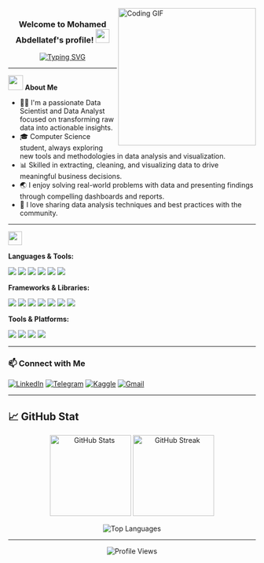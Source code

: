 <img width="280" align="right" alt="Coding GIF" src="https://c.tenor.com/_DOBjnGspYAAAAAM/code-coding.gif">

<h3 align="center">
  Welcome to Mohamed Abdellatef's profile!
  <img src="https://media.giphy.com/media/hvRJCLFzcasrR4ia7z/giphy.gif" width="28">
</h3>


<p align="center">
  <a href="https://github.com/DenverCoder1/readme-typing-svg">
    <img src="https://readme-typing-svg.herokuapp.com/?lines=Data%20Scientist%20%26%20Data%20Analyst;Always%20learning%20new%20things;&font=Fira%20Code&center=true&width=440&height=45&color=58a6ff&vCenter=true&pause=1000&size=22" alt="Typing SVG" />
  </a>
</p>

---

<img src="https://media.giphy.com/media/iY8CRBdQXODJSCERIr/giphy.gif" width="30">&nbsp;**About Me**

- 🧑‍💻 I'm a passionate Data Scientist and Data Analyst focused on transforming raw data into actionable insights.
- 🎓 Computer Science student, always exploring new tools and methodologies in data analysis and visualization.
- 📊 Skilled in extracting, cleaning, and visualizing data to drive meaningful business decisions.
- 🌏 I enjoy solving real-world problems with data and presenting findings through compelling dashboards and reports.
- 📝 I love sharing data analysis techniques and best practices with the community.

---

<img src="https://media2.giphy.com/media/QssGEmpkyEOhBCb7e1/giphy.gif?cid=ecf05e47a0n3gi1bfqntqmob8g9aid1oyj2wr3ds3mg700bl&rid=giphy.gif" width="28">

**Languages & Tools:**
<p>
  <img src="https://img.shields.io/badge/Python-3670A0?style=for-the-badge&logo=python&logoColor=ffdd54"/>
  <img src="https://img.shields.io/badge/SQL-336791?style=for-the-badge&logo=postgresql&logoColor=white"/>
  <img src="https://img.shields.io/badge/Java-007396?style=for-the-badge&logo=java&logoColor=white"/>
  <img src="https://img.shields.io/badge/Power%20BI-F2C811?style=for-the-badge&logo=powerbi&logoColor=black"/>
  <img src="https://img.shields.io/badge/Tableau-E97627?style=for-the-badge&logo=tableau&logoColor=white"/>
  <img src="https://img.shields.io/badge/Excel-217346?style=for-the-badge&logo=microsoft-excel&logoColor=white"/>
  
</p>

**Frameworks & Libraries:**
<p>
  <img src="https://img.shields.io/badge/Pandas-150458?style=for-the-badge&logo=pandas&logoColor=white"/>
  <img src="https://img.shields.io/badge/Numpy-013243?style=for-the-badge&logo=numpy&logoColor=white"/>
  <img src="https://img.shields.io/badge/Scikit--Learn-F7931E?style=for-the-badge&logo=scikit-learn&logoColor=white"/>
  <img src="https://img.shields.io/badge/Matplotlib-11557C?style=for-the-badge&logo=matplotlib&logoColor=white"/>
  <img src="https://img.shields.io/badge/Seaborn-3776AB?style=for-the-badge&logo=seaborn&logoColor=white"/>
  <img src="https://img.shields.io/badge/Plotly-3F4F75?style=for-the-badge&logo=plotly&logoColor=white"/>
  <img src="https://img.shields.io/badge/Selenium-43B02A?style=for-the-badge&logo=selenium&logoColor=white"/>
</p>

**Tools & Platforms:**
<p>
  <img src="https://img.shields.io/badge/Git-F05032?style=for-the-badge&logo=git&logoColor=white"/>
  <img src="https://img.shields.io/badge/GitHub-181717?style=for-the-badge&logo=github&logoColor=white"/>
  <img src="https://img.shields.io/badge/AWS-232F3E?style=for-the-badge&logo=amazon-aws&logoColor=white"/>
  <img src="https://img.shields.io/badge/Google%20Cloud-4285F4?style=for-the-badge&logo=google-cloud&logoColor=white"/>
  
</p>

---

### 📫 Connect with Me

[![LinkedIn](https://img.shields.io/badge/-Mohamed%20Abdellatef-0077B5?style=for-the-badge&logo=Linkedin&logoColor=white)](https://www.linkedin.com/in/mohamed-abdellatif-/)
[![Telegram](https://img.shields.io/badge/-Telegram-2CA5E0?style=for-the-badge&logo=telegram&logoColor=white)](https://t.me/Mohamed_Abdellatif_2)
[![Kaggle](https://img.shields.io/badge/-Kaggle-20BEFF?style=for-the-badge&logo=kaggle&logoColor=white)](https://www.kaggle.com/mohamedabdellatef22)
[![Gmail](https://img.shields.io/badge/-Gmail-D14836?style=for-the-badge&logo=gmail&logoColor=white)](mohamed.abdellatif.work@gmail.com)

---


## 📈 GitHub Stat

<p align="center">
  <img src="https://github-readme-stats.vercel.app/api?username=MohamedAbdellatif2&show_icons=true&theme=radical" alt="GitHub Stats" height="165"/>
  <img src="https://github-readme-streak-stats.herokuapp.com/?user=MohamedAbdellatif2&theme=radical" alt="GitHub Streak" height="165"/>
</p>

<p align="center">
  <img src="https://github-readme-stats.vercel.app/api/top-langs/?username=MohamedAbdellatif2&layout=compact&theme=radical" alt="Top Languages"/>
</p>

---


<p align="center">
  <img src="https://komarev.com/ghpvc/?username=MohamedAbdellatif2&style=flat-square&color=blue" alt="Profile Views"/>
</p>
